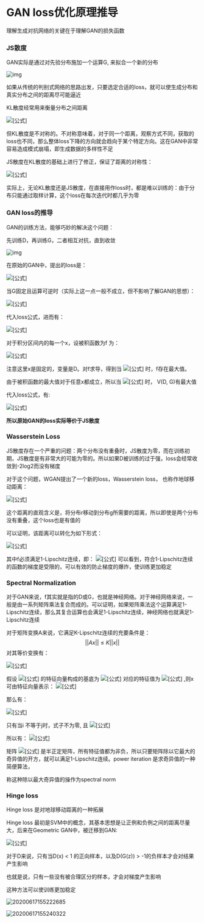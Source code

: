 # GAN loss优化原理推导



理解生成对抗网络的关键在于理解GAN的损失函数

### JS散度

GAN实际是通过对先验分布施加一个运算G, 来拟合一个新的分布

![img](https://pic1.zhimg.com/80/v2-04ec1a685be7b195393e8eacf6895a70_1440w.jpg)



如果从传统的判别式网络的思路出发，只要选定合适的loss，就可以使生成分布和真实分布之间的距离尽可能逼近

KL散度经常用来衡量分布之间距离

![[公式]](https://www.zhihu.com/equation?tex=D_%7BKL%7D%28P%7C%7CQ%29%3D%5Csum_%7Bx%5Cin+X%7DP%28x%29%5Clog%5Cfrac%7BP%28x%29%7D%7BQ%28x%29%7D)

但KL散度是不对称的。不对称意味着，对于同一个距离，观察方式不同，获取的loss也不同，那么整体loss下降的方向就会趋向于某个特定方向。这在GAN中非常容易造成模式崩塌，即生成数据的多样性不足

JS散度在KL散度的基础上进行了修正，保证了距离的对称性： 

![[公式]](https://www.zhihu.com/equation?tex=JS%28P%7C%7CQ%29+%3D+%5Cfrac%7B1%7D%7B2%7DKL%28P%7C%7C%5Cfrac%7BP%2BQ%7D%7B2%7D%29%2B%5Cfrac%7B1%7D%7B2%7DKL%28Q%7C%7C%5Cfrac%7BP%2BQ%7D%7B2%7D%29)

实际上，无论KL散度还是JS散度，在直接用作loss时，都是难以训练的：由于分布只能通过取样计算，这个loss在每次迭代时都几乎为零

### GAN loss的推导

GAN的训练方法，能够巧妙的解决这个问题：

先训练D，再训练G，二者相互对抗，直到收敛

![img](https://pic4.zhimg.com/80/v2-2afa6dd0832eac44a9139cdb76491e6f_1440w.jpg)



在原始的GAN中，提出的loss是：

![[公式]](https://www.zhihu.com/equation?tex=%5Cmin_%7BG%7D%5Cmax_%7BD%7DV%28D%2CG%29%3DE_%7Bx+%5Cthicksim+p_%7Bdata%7D%28x%29%7D%5B%5Clog%7BD%28x%29%7D%5D%2BE_%7Bz%5Cthicksim+p_%7Bz%7D%28z%29%7D%5B%5Clog%7B%281-D%28G%28z%29%29%29%7D%5D)

当G固定且运算可逆时（实际上这一点一般不成立，但不影响了解GAN的思想）：

![[公式]](https://www.zhihu.com/equation?tex=E_%7Bz%5Cthicksim+p_%7Bz%7D%28z%29%7D%5B%5Clog%7B%281-D%28G%28z%29%29%29%7D%5D+%3D+E_%7Bx%5Cthicksim+p_%7BG%7D%28x%29%7D%5B%5Clog%7B%281-D%28x%29%29%7D%5D)

代入loss公式，进而有： 

![[公式]](https://www.zhihu.com/equation?tex=%5Cbegin%7Bsplit%7D++%26%5Cmax_%7BD%7DV%28D%2CG%29%5C%5C+%26%3D%5Cmax_%7BD%7DE_%7Bx+%5Cthicksim+p_%7Bdata%7D%28x%29%7D%5B%5Clog%7BD%28x%29%7D%5D%2BE_%7Bx%5Cthicksim+p_%7BG%7D%28x%29%7D%5B%5Clog%7B%281-D%28x%29%7D%5D%5C%5C+%26+%3D%5Cmax_%7BD%7D+%5Cint_%7Bx%7D+p_%7Bdata%7D%28x%29%5Clog%7BD%28x%29%7D%2Bp_g%28x%29%5Clog%7B%281-D%28x%29%29%7Ddx++%5C+%5Cend%7Bsplit%7D)

对于积分区间内的每一个x，设被积函数为f 为： 

![[公式]](https://www.zhihu.com/equation?tex=+f%28D%29+%3D+%7Bp_%7Bdata%7D%28D%29%5Clog%7By%7D%2Bp_g%28x%29%5Clog%7B%281-D%29%7D%7D+)

注意这里x是固定的，变量是D。对f求导，得到当 ![[公式]](https://www.zhihu.com/equation?tex=+f%28D%29+%3D+%7Bp_%7Bdata%7D%28D%29%5Clog%7By%7D%2Bp_g%28x%29%5Clog%7B%281-D%29%7D%7D+) 时，f存在最大值。

由于被积函数的最大值对于任意x都成立，所以当 ![[公式]](https://www.zhihu.com/equation?tex=D+%3D+%5Cfrac%7Bp_%7Bdata%7D%7D%7Bp_%7Bdata%7D%2Bp_%7BG%7D%7D) 时， V(D, G)有最大值

代入loss公式，有:

![[公式]](https://www.zhihu.com/equation?tex=%5Cbegin%7Balign%7D+%26%5Cmin_%7BG%7D%5Cmax_%7BD%7DV%28D%2CG%29%5C%5C+%26+%3D%5Cmin_%7BG%7D%5Cint_%7Bx%7D+p_%7Bdata%7D%28x%29%5Clog%7B%5Cfrac%7Bp_%7Bdata%7D%7D%7Bp_%7Bdata%7D%2Bp_%7BG%7D%7D%7D%2Bp_g%28x%29%5Clog%7B%28%5Cfrac%7Bp_%7BG%7D%7D%7Bp_%7Bdata%7D%2Bp_%7BG%7D%7D%29%7Ddx++%5C%5C+%26+%3D+-2log2+%2B+%5Cmin_%7BG%7D%5Cint_x+p_%7Bdata%7D%28x%29%5Clog%7B%5Cfrac%7Bp_%7Bdata%7D%7D%7B%28p_%7Bdata%7D%2Bp_%7BG%7D%29%2F2%7D%7D%2Bp_g%28x%29%5Clog%7B%28%5Cfrac%7Bp_%7BG%7D%7D%7B%28p_%7Bdata%7D%2Bp_%7BG%7D%29%2F2%7D%29%7Ddx%5C%5C+%26+%3D+-2log2+%2B+%5Cmin_%7BG%7D+%5B2JSD%28P_%7Bdata%7D%7C%7CP_G%29%5D+%5Cend%7Balign%7D)

**所以原始GAN的loss实际等价于JS散度**

### Wasserstein Loss

JS散度存在一个严重的问题：两个分布没有重叠时，JS散度为零，而在训练初期，JS散度是有非常大的可能为零的。所以如果D被训练的过于强，loss会经常收敛到-2log2而没有梯度

对于这个问题，WGAN提出了一个新的loss，Wasserstein loss， 也称作地球移动距离： 

![[公式]](https://www.zhihu.com/equation?tex=+W%28P_r%2CP_g%29+%3D+%5Cinf_%7Br+%5Cthicksim+%5Cprod%7B%28P_r%2CP_g%29%7D%7D%7BE_%7B%28x%2Cy%29+%5Cthicksim+r%7D%7C%7Cx-y%7C%7C%7D+)

这个距离的直观含义是，将分布r移动到分布g所需要的距离，所以即使是两个分布没有重叠，这个loss也是有值的

可以证明，该距离可以转化为如下形式：

![[公式]](https://www.zhihu.com/equation?tex=W%28P_r%2CP_g%29+%3D+%5Csup_%7B%7C%7Cf%7C%7C_%7BL%5Cleq1%7D%7D%7BE_%7Bx+%5Cthicksim+P_r%7D%5Bf%28x%29%5D-E_%7By+%5Cthicksim+P_g%7D%5Bf%28y%29%5D%7D)

其中f必须满足1-Lipschitz连续，即： ![[公式]](https://www.zhihu.com/equation?tex=%7C%7Cf%28x%29-f%28y%29%7C%7C+%5Cleq++%7C%7Cx+-+y%7C%7C) 可以看到，符合1-Lipschitz连续的函数的梯度是受限的，可以有效的防止梯度的爆炸，使训练更加稳定



### Spectral Normalization

对于GAN来说，f其实就是指的D或G，也就是神经网络。对于神经网络来说，一般是由一系列矩阵乘法复合而成的。可以证明，如果矩阵乘法这个运算满足1-Lipschitz连续，那么其复合运算也会满足1-Lipschitz连续，神经网络也就满足1-Lipschitz连续

对于矩阵变换A来说，它满足K-Lipschitz连续的充要条件是： $$ ||Ax|| \leq K||x|| $$ 对其等价变换有： 

![[公式]](https://www.zhihu.com/equation?tex=%5Cbegin%7Bsplit%7D++%26+%7C%7CAx%7C%7C+%5Cleq+K%7C%7Cx%7C%7C%5C%5C+%26+%5Clangle+Ax%2CAx+%5Crangle+%5Cleq+K%5E2+%5Clangle+x%2C+x+%5Crangle+%5C%5C+%26+%28Ax%29%5ETAx+%5Cleq+K%5E2+x%5ETx+%5C%5C+%26+x%5ETA%5ETAx+-+K%5E2+x%5ETx+%5Cleq+0+%5C%5C+%26+x%5ET%28A%5ETA+-+K%5E2I%29x+%5Cleq+0%5C%5C+%5Cend%7Bsplit%7D+)

假设 ![[公式]](https://www.zhihu.com/equation?tex=A%5ETA) 的特征向量构成的基底为 ![[公式]](https://www.zhihu.com/equation?tex=v1%2Cv2%2C...) 对应的特征值为 ![[公式]](https://www.zhihu.com/equation?tex=%5Clambda1%2C%5Clambda2%2C...+) ,则x可由特征向量表示： ![[公式]](https://www.zhihu.com/equation?tex=%5Clambda1%2C%5Clambda2%2C...+)

那么有： 

![[公式]](https://www.zhihu.com/equation?tex=%5Cbegin%7Bsplit%7D++%26+x%5ET%28A%5ETA+-+K%5E2I%29x+%5Cleq+0+%5C%5C++%26+%5B%5Csum_%7Bi%7D+%7Ba_iv_i%5ET%7D%5D%5B%5Csum_j+%7B%28%5Clambda_j-K%5E2%29a_jv_j%7D%5D%5Cleq+0+%5C+%5Cend%7Bsplit%7D+)

只有当i 不等于j时，式子不为零, 且 ![[公式]](https://www.zhihu.com/equation?tex=v_i%5ETv_i+%3D+1)

所以有： ![[公式]](https://www.zhihu.com/equation?tex=%5Csum_%7Bi%7D%28%5Clambda_j-K%5E2%29a_j%5E2+%5Cleq+0++)

矩阵 ![[公式]](https://www.zhihu.com/equation?tex=A%5ETA) 是半正定矩阵，所有特征值都为非负，所以只要矩阵除以它最大的奇异值的开方，就可以满足1-Lipschitz连续。power iteration 是求奇异值的一种简便算法，

称这种除以最大奇异值的操作为spectral norm

### Hinge loss

Hinge loss 是对地球移动距离的一种拓展

Hinge loss 最初是SVM中的概念，其基本思想是让正例和负例之间的距离尽量大，后来在Geometric GAN中，被迁移到GAN: 

![[公式]](https://www.zhihu.com/equation?tex=%5Cbegin%7Bsplit%7D+L_D+%26%3D+E%28max%280%2C1-D%28x%29%29%29%2BE%28max%280%2C1%2BD%28G%28z%29%29%29%29+%5C%5C+L_G+%26%3D+-E%28D%28G%28z%29%29%29+%5C+%5Cend%7Bsplit%7D+)

对于D来说，只有当D(x) < 1 的正向样本，以及D(G(z)) > -1的负样本才会对结果产生影响

也就是说，只有一些没有被合理区分的样本，才会对梯度产生影响

这种方法可以使训练更加稳定



![20200617155222685](https://img-blog.csdnimg.cn/20200617155222685.jpg?x-oss-process=image/watermark,type_ZmFuZ3poZW5naGVpdGk,shadow_10,text_aHR0cHM6Ly9ibG9nLmNzZG4ubmV0L3NoYW95YW5kZQ==,size_16,color_FFFFFF,t_70)

![20200617155240322](https://img-blog.csdnimg.cn/20200617155240322.jpg?x-oss-process=image/watermark,type_ZmFuZ3poZW5naGVpdGk,shadow_10,text_aHR0cHM6Ly9ibG9nLmNzZG4ubmV0L3NoYW95YW5kZQ==,size_16,color_FFFFFF,t_70)